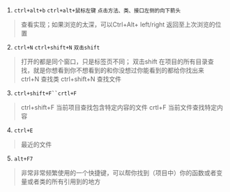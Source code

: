 1. `ctrl+alt+b` `ctrl+alt+鼠标左键` `点击方法、类、接口左侧的向下箭头`
> 查看实现；如果浏览的太深，可以Ctrl+Alt+ left/right 返回至上次浏览的位置
2. `ctrl+N` `ctrl+shift+N`  `双击shift`
> 打开的都是同个窗口，只是标签页不同；
> 双击shift 在项目的所有目录查找，就是你想看到你不想看到的和你没想过你能看到的都给你找出来
> ctrl+N 查找类
> ctrl+shift+N 查找文件
> 
3. `ctrl+shift+F``crtl+F`
> ctrl+shift+F 当前项目查找包含特定内容的文件
> crtl+F 当前文件查找特定内容
4. `ctrl+E`
> 最近的文件
5. `alt+F7`
> 非常非常频繁使用的一个快捷键，可以帮你找到（项目中）你的函数或者变量或者类的所有引用到的地方